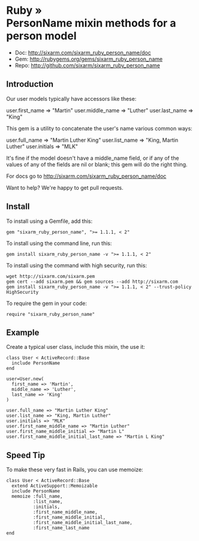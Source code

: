 # Ruby » <br> PersonName mixin methods for a person model

* Doc: <http://sixarm.com/sixarm_ruby_person_name/doc>
* Gem: <http://rubygems.org/gems/sixarm_ruby_person_name>
* Repo: <http://github.com/sixarm/sixarm_ruby_person_name>
<!--HEADER-SHUT-->


## Introduction

Our user models typically have accessors like these:

   user.first_name => "Martin"
   user.middle_name => "Luther"
   user.last_name => "King"

This gem is a utility to concatenate the user's name various common ways:

   user.full_name => "Martin Luther King"
   user.list_name => "King, Martin Luther"
   user.initials => "MLK"

It's fine if the model doesn't have a middle_name field, or if any of the values of any of the fields are nil or blank; this gem will do the right thing.

For docs go to <http://sixarm.com/sixarm_ruby_person_name/doc>

Want to help? We're happy to get pull requests.


<!--INSTALL-OPEN-->

## Install

To install using a Gemfile, add this:

    gem "sixarm_ruby_person_name", ">= 1.1.1, < 2"

To install using the command line, run this:

    gem install sixarm_ruby_person_name -v ">= 1.1.1, < 2"

To install using the command with high security, run this:

    wget http://sixarm.com/sixarm.pem
    gem cert --add sixarm.pem && gem sources --add http://sixarm.com
    gem install sixarm_ruby_person_name -v ">= 1.1.1, < 2" --trust-policy HighSecurity

To require the gem in your code:

    require "sixarm_ruby_person_name"

<!--INSTALL-SHUT-->


## Example

Create a typical user class, include this mixin, the use it:

    class User < ActiveRecord::Base
      include PersonName
    end

    user=User.new(
      first_name => 'Martin',
      middle_name => 'Luther',
      last_name => 'King'
    )

    user.full_name => "Martin Luther King"
    user.list_name => "King, Martin Luther"
    user.initials => "MLK"
    user.first_name_middle_name => "Martin Luther"
    user.first_name_middle_initial => "Martin L"
    user.first_name_middle_initial_last_name => "Martin L King"


## Speed Tip

To make these very fast in Rails, you can use memoize:

    class User < ActiveRecord::Base
      extend ActiveSupport::Memoizable
      include PersonName
      memoize :full_name,
              :list_name,
              :initials,
              :first_name_middle_name,
              :first_name_middle_initial,
              :first_name_middle_initial_last_name,
              :first_name_last_name
    end
